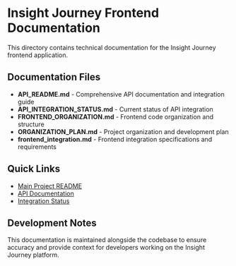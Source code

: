 # Insight Journey Frontend Documentation

This directory contains technical documentation for the Insight Journey frontend application.

## Documentation Files

- **API_README.md** - Comprehensive API documentation and integration guide
- **API_INTEGRATION_STATUS.md** - Current status of API integration
- **FRONTEND_ORGANIZATION.md** - Frontend code organization and structure
- **ORGANIZATION_PLAN.md** - Project organization and development plan
- **frontend_integration.md** - Frontend integration specifications and requirements

## Quick Links

- [Main Project README](../README.md)
- [API Documentation](./API_README.md)
- [Integration Status](./API_INTEGRATION_STATUS.md)

## Development Notes

This documentation is maintained alongside the codebase to ensure accuracy and provide context for developers working on the Insight Journey platform. 